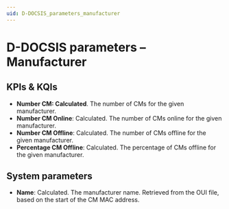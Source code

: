 ```yaml
---
uid: D-DOCSIS_parameters_manufacturer
---
```


# D-DOCSIS parameters – Manufacturer

## KPIs & KQIs

- **Number CM: Calculated**. The number of CMs for the given manufacturer.
- **Number CM Online**: Calculated. The number of CMs online for the given manufacturer.
- **Number CM Offline**: Calculated. The number of CMs offline for the given manufacturer.
- **Percentage CM Offline**: Calculated. The percentage of CMs offline for the given manufacturer.

## System parameters

- **Name**: Calculated. The manufacturer name. Retrieved from the OUI file, based on the start of the CM MAC address.
